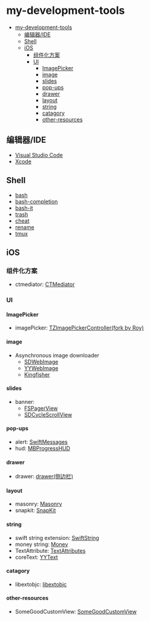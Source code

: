 # my-development-tools

<!-- TOC -->

- [my-development-tools](#my-development-tools)
  - [编辑器/IDE](#%E7%BC%96%E8%BE%91%E5%99%A8ide)
  - [Shell](#shell)
  - [iOS](#ios)
    - [组件化方案](#%E7%BB%84%E4%BB%B6%E5%8C%96%E6%96%B9%E6%A1%88)
    - [UI](#ui)
      - [ImagePicker](#imagepicker)
      - [image](#image)
      - [slides](#slides)
      - [pop-ups](#pop-ups)
      - [drawer](#drawer)
      - [layout](#layout)
      - [string](#string)
      - [catagory](#catagory)
      - [other-resources](#other-resources)

<!-- /TOC -->

## 编辑器/IDE
- [Visual Studio Code](https://code.visualstudio.com/)
- [Xcode](https://developer.apple.com/xcode/)

## Shell
- [bash](http://tiswww.case.edu/php/chet/bash/bashtop.html)
- [bash-completion](https://github.com/scop/bash-completion)
- [bash-it](https://github.com/Bash-it/bash-it)
- [trash](https://github.com/sindresorhus/trash)
- [cheat](https://github.com/chrisallenlane/cheat)
- [rename](https://github.com/adoyle-h/my-development-tools#%E7%BC%96%E8%BE%91%E5%99%A8ide)
- [tmux](https://github.com/tmux/tmux)


## iOS
### 组件化方案
- ctmediator: [CTMediator](https://github.com/casatwy/CTMediator)

### UI
#### ImagePicker
- imagePicker: [TZImagePickerController(fork by Roy)](https://github.com/ruanqisevik/TZImagePickerController)

#### image
- Asynchronous image downloader
	- [SDWebImage](https://github.com/rs/SDWebImage)
	- [YYWebImage](https://github.com/ibireme/YYWebImage)
	- [Kingfisher](https://github.com/onevcat/Kingfisher)

#### slides
- banner: 
	- [FSPagerView](https://github.com/WenchaoD/FSPagerView)
	- [SDCycleScrollView](https://github.com/gsdios/SDCycleScrollView)

#### pop-ups
- alert: [SwiftMessages](https://github.com/SwiftKickMobile/SwiftMessages)
- hud: [MBProgressHUD](https://github.com/jdg/MBProgressHUD)

#### drawer  
- drawer: [drawer(侧边栏)](https://github.com/mutualmobile/MMDrawerController)  

#### layout
- masonry: [Masonry](https://github.com/SnapKit/Masonry)
- snapkit: [SnapKit](https://github.com/SnapKit/SnapKit)

#### string
- swift string extension: [SwiftString](https://github.com/amayne/SwiftString)
- money string: [Money](https://github.com/danthorpe/Money)
- TextAttribute: [TextAttributes](https://github.com/delba/TextAttributes)
- coreText: [YYText](https://github.com/ibireme/YYText)

#### catagory
- libextobjc: [libextobjc](https://github.com/jspahrsummers/libextobjc)

#### other-resources
- SomeGoodCustomView: [SomeGoodCustomView](https://github.com/banchichen/SomeGoodCustomView)